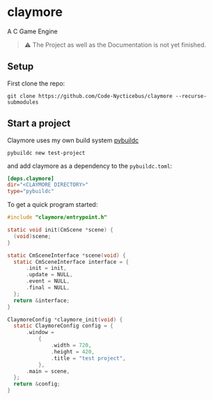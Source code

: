 # claymore
A C Game Engine

> ⚠️ The Project as well as the Documentation is not yet finished.

## Setup
First clone the repo:

```terminal
git clone https://github.com/Code-Nycticebus/claymore --recurse-submodules 
```


## Start a project
Claymore uses my own build system [pybuildc](https://github.com/Code-Nycticebus/pybuildc)

```
pybuildc new test-project
```

and add claymore as a dependency to the `pybuildc.toml`:

```toml
[deps.claymore]
dir="<CLAYMORE DIRECTORY>" 
type="pybuildc"
```


To get a quick program started:

```c
#include "claymore/entrypoint.h"

static void init(CmScene *scene) {
  (void)scene;
}

static CmSceneInterface *scene(void) {
  static CmSceneInterface interface = {
      .init = init,
      .update = NULL,
      .event = NULL,
      .final = NULL,
  };
  return &interface;
}

ClaymoreConfig *claymore_init(void) {
  static ClaymoreConfig config = {
      .window =
          {
              .width = 720,
              .height = 420,
              .title = "test project",
          },
      .main = scene,
  };
  return &config;
}
```
